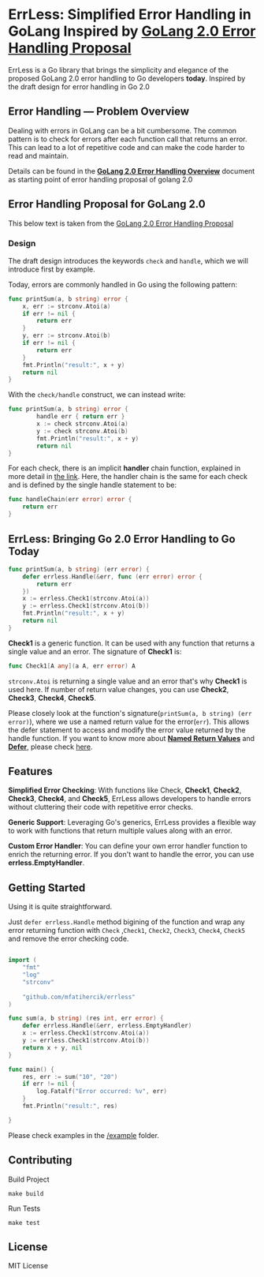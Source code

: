 # ErrLess: Simplified Error Handling in GoLang Inspired by [GoLang 2.0 Error Handling Proposal](https://go.googlesource.com/proposal/+/master/design/go2draft-error-handling.md)

ErrLess is a Go library that brings the simplicity and elegance of the proposed GoLang 2.0 error handling to Go
developers **today**.
Inspired by the draft design for error handling in Go 2.0

## Error Handling — Problem Overview

Dealing with errors in GoLang can be a bit cumbersome. The common pattern is to check for errors after each function call that returns an error. This can lead to a lot of repetitive code and can make the code harder to read and maintain.

Details can be found in the [**GoLang 2.0 Error Handling Overview**](https://github.com/golang/proposal/blob/master/design/go2draft-error-handling-overview.md) document as starting point of error handling proposal of golang 2.0

## Error Handling Proposal for GoLang 2.0
This below text is taken from the [GoLang 2.0 Error Handling Proposal](https://go.googlesource.com/proposal/+/master/design/go2draft-error-handling.md)

### Design

The draft design introduces the keywords `check` and `handle`, which we will introduce first by example.

Today, errors are commonly handled in Go using the following pattern:

```go
func printSum(a, b string) error {
    x, err := strconv.Atoi(a)
    if err != nil {
        return err
    }
    y, err := strconv.Atoi(b)
    if err != nil {
        return err
    }
    fmt.Println("result:", x + y)
    return nil
}
```

With the `check/handle` construct, we can instead write:

``` go
func printSum(a, b string) error {
        handle err { return err }
        x := check strconv.Atoi(a)
        y := check strconv.Atoi(b)
        fmt.Println("result:", x + y)
        return nil
}
```

For each check, there is an implicit **handler** chain function, explained in more detail
in [the link](https://go.googlesource.com/proposal/+/master/design/go2draft-error-handling.md#design). Here, the handler
chain is the same for each check and is defined by the single handle statement to be:

```go
func handleChain(err error) error {
    return err
}

```

## ErrLess: Bringing Go 2.0 Error Handling to Go Today

```go
func printSum(a, b string) (err error) {
    defer errless.Handle(&err, func (err error) error {
        return err
    })
    x := errless.Check1(strconv.Atoi(a))
    y := errless.Check1(strconv.Atoi(b))
    fmt.Println("result:", x + y)
    return nil
}


```

**Check1** is a generic function. It can be used with any function that returns a single value and an error.
The signature of **Check1** is:

```go
func Check1[A any](a A, err error) A
```

`strconv.Atoi` is returning a single value and an error that's why **Check1** is used here. If number of return value
changes, you can use **Check2**, **Check3**, **Check4**, **Check5**.


Please closely look at the function's signature(`printSum(a, b string) (err error)`), where we use a named return value for the error(`err`).
This allows the defer statement to access and modify the error value returned by the handle function. If you want to know more about **[Named Return Values](https://go.dev/doc/effective_go#named-results)** and [**Defer**](https://go.dev/doc/effective_go#defer), please check  [here](https://go.dev/doc/effective_go#named-results).

## Features

**Simplified Error Checking**: With functions like Check, **Check1**, **Check2**, **Check3**, **Check4**, and **Check5**, ErrLess allows developers to handle errors without cluttering their code with repetitive error checks.

**Generic Support**: Leveraging Go's generics, ErrLess provides a flexible way to work with functions that return
multiple values along with an error.

**Custom Error Handler**: You can define your own error handler function to enrich the returning error. If you don't want to handle the error, you can use **errless.EmptyHandler**.


## **Getting Started**

Using it is quite straightforward.

Just `defer errless.Handle` method bigining of the function and wrap any error returning function with `Check` ,`Check1`, `Check2`, `Check3`, `Check4`, `Check5` and remove the error checking code.

```go

import (
    "fmt"
    "log"
    "strconv"
    
    "github.com/mfatihercik/errless"
)

func sum(a, b string) (res int, err error) {
    defer errless.Handle(&err, errless.EmptyHandler)
    x := errless.Check1(strconv.Atoi(a))
    y := errless.Check1(strconv.Atoi(b))
    return x + y, nil
}

func main() {
    res, err := sum("10", "20")
    if err != nil {
        log.Fatalf("Error occurred: %v", err)
    }
    fmt.Println("result:", res)

}
```

Please check examples in the [/example](/example) folder.


## Contributing

Build Project
```shell
make build
```

Run Tests
```shell
make test
```


## License

MIT License